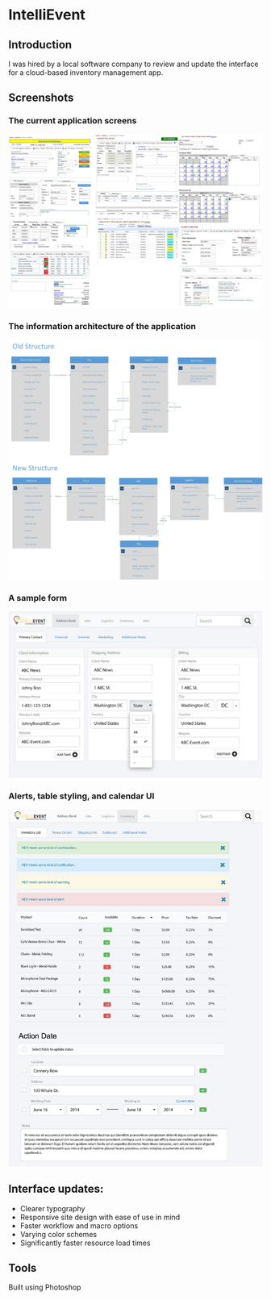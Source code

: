 IntelliEvent
============

## Introduction

I was hired by a local software company to review and update the interface for a cloud-based inventory management app.

## Screenshots

### The current application screens

![old-interfaces](1-Current-Screens.jpg)

### The information architecture of the application

![architecture](2-Work-Flow-Form-Structure.jpg)

### A sample form

![forms](3-Client-GUI.jpg)

### Alerts, table styling, and calendar UI

![alerts-misc](4-Job-GUI.jpg)

## Interface updates:
* Clearer typography
* Responsive site design with ease of use in mind
* Faster workflow and macro options
* Varying color schemes
* Significantly faster resource load times


## Tools

Built using Photoshop